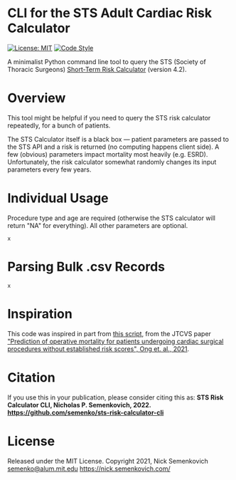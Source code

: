 # CLI for the STS Adult Cardiac Risk Calculator
[![License: MIT](https://img.shields.io/badge/License-MIT-yellow.svg)](https://opensource.org/licenses/MIT)
[![Code
Style](https://img.shields.io/badge/code%20style-black-000000.svg)](https://github.com/python/black)

A minimalist Python command line tool to query the STS (Society of Thoracic Surgeons) [Short-Term Risk Calculator](https://www.sts.org/resources/risk-calculator) (version 4.2).

# Overview
This tool might be helpful if you need to query the STS risk calculator repeatedly, for a bunch of patients.

The STS Calculator itself is a black box — patient parameters are passed to the STS API and a risk is returned (no computing happens client side).  A few (obvious) parameters impact mortality most heavily (e.g. ESRD). Unfortunately, the risk calculator somewhat randomly changes its input parameters every few years.


# Individual Usage

Procedure type and age are required (otherwise the STS calculator will return "NA" for everything). All other parameters are optional.

```
x
```

# Parsing Bulk .csv Records

```
x
```

# Inspiration

This code was inspired in part from [this script](https://github.com/aguirre-lab/sts-ml/blob/main/scripts/query_sts_calculator.py), from the JTCVS paper ["Prediction of operative mortality for patients undergoing cardiac surgical procedures without established risk scores", Ong et. al., 2021](https://pubmed.ncbi.nlm.nih.gov/34607725/).

# Citation
If you use this in your publication, please consider citing this as: **STS Risk Calculator CLI, Nicholas P. Semenkovich, 2022. https://github.com/semenko/sts-risk-calculator-cli**

# License
Released under the MIT License.  Copyright 2021, Nick Semenkovich <semenko@alum.mit.edu> https://nick.semenkovich.com/